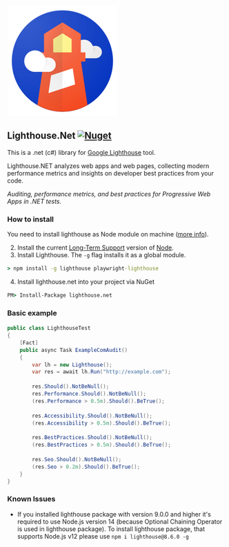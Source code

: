 <img src="https://github.com/w8tcha/Lighthouse.Net/raw/refs/heads/master/lighthouse-logo.svg">

## Lighthouse.Net [![Nuget](https://img.shields.io/nuget/v/lighthouse.net.svg)](https://www.nuget.org/packages/lighthouse.net)
This is a .net (c#) library for [Google Lighthouse](https://github.com/GoogleChrome/lighthouse) tool.

Lighthouse.NET analyzes web apps and web pages, collecting modern performance metrics and insights on developer best practices from your code.

*Auditing, performance metrics, and best practices for Progressive Web Apps in .NET tests.*

### How to install

You need to install lighthouse as Node module on machine ([more info](https://developers.google.com/web/tools/lighthouse/)).

2. Install the current [Long-Term Support](https://github.com/nodejs/LTS) version of [Node](https://nodejs.org/).
3. Install Lighthouse. The `-g` flag installs it as a global module.

``` cmd
> npm install -g lighthouse playwright-lighthouse
```

4. Install lighthouse.net into your project via NuGet
``` cmd
PM> Install-Package lighthouse.net
```

### Basic example

```csharp
public class LighthouseTest
{
    [Fact]
    public async Task ExampleComAudit()
    {
        var lh = new Lighthouse();
        var res = await lh.Run("http://example.com");
		
        res.Should().NotBeNull();
        res.Performance.Should().NotBeNull();
        (res.Performance > 0.5m).Should().BeTrue();

        res.Accessibility.Should().NotBeNull();
        (res.Accessibility > 0.5m).Should().BeTrue();

        res.BestPractices.Should().NotBeNull();
        (res.BestPractices > 0.5m).Should().BeTrue();

        res.Seo.Should().NotBeNull();
        (res.Seo > 0.2m).Should().BeTrue();
    }
}
```


### Known Issues
- If you installed lighthouse package with version 9.0.0 and higher it's required to use Node.js version 14 (because Optional Chaining Operator is used in lighthouse package). To install lighthouse package, that supports Node.js v12 please use `npm i lighthouse@8.6.0 -g`